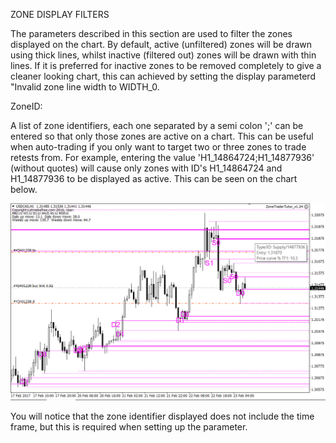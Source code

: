 ZONE DISPLAY FILTERS

The parameters described in this section are used to filter the zones displayed on the chart. By default, active \(unfiltered\) zones will be drawn using thick lines, whilst inactive \(filtered out\) zones will be drawn with thin lines. If it is preferred for inactive zones to be removed completely to give a cleaner looking chart, this can achieved by setting the display parameterd "Invalid zone line width to WIDTH\_0.

ZoneID:

A list of zone identifiers, each one separated by a semi colon ';' can be entered so that only those zones are active on a chart. This can be useful when auto-trading if you only want to target two or three zones to trade retests from. For example, entering the value 'H1\_14864724;H1\_14877936' \(without quotes\) will cause only zones with ID's H1\_14864724 and H1\_14877936 to be displayed as active. This can be seen on the chart below.

![](/assets/zonefilter.png)

You will notice that the zone identifier displayed does not include the time frame, but this is required when setting up the parameter.



